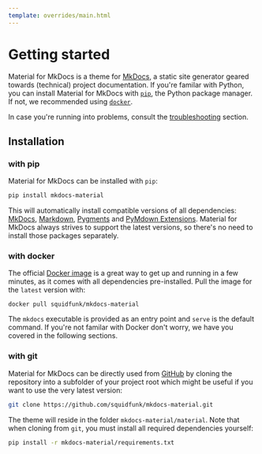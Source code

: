 ```yaml
---
template: overrides/main.html
---
```


# Getting started

Material for MkDocs is a theme for [MkDocs][1], a static site generator geared
towards (technical) project documentation. If you're familar with Python, you
can install Material for MkDocs with [`pip`][2], the Python package manager.
If not, we recommended using [`docker`][3].

In case you're running into problems, consult the [troubleshooting][4] section.

  [1]: https://www.mkdocs.org
  [2]: #with-pip
  [3]: #with-docker
  [4]: troubleshooting.md

## Installation

### with pip

Material for MkDocs can be installed with `pip`:

``` sh
pip install mkdocs-material
```

This will automatically install compatible versions of all dependencies:
[MkDocs][1], [Markdown][5], [Pygments][6] and [PyMdown Extensions][7]. Material
for MkDocs always strives to support the latest versions, so there's no need to
install those packages separately.

  [5]: https://python-markdown.github.io/
  [6]: https://pygments.org/
  [7]: https://facelessuser.github.io/pymdown-extensions/

### with docker

The official [Docker image][8] is a great way to get up and running in a few
minutes, as it comes with all dependencies pre-installed. Pull the image for the 
`latest` version with:

```
docker pull squidfunk/mkdocs-material
```

The `mkdocs` executable is provided as an entry point and `serve` is the 
default command. If you're not familar with Docker don't worry, we have you
covered in the following sections.

  [8]: https://hub.docker.com/r/squidfunk/mkdocs-material/

### with git

Material for MkDocs can be directly used from [GitHub][9] by cloning the
repository into a subfolder of your project root which might be useful if you
want to use the very latest version:

``` sh
git clone https://github.com/squidfunk/mkdocs-material.git
```

The theme will reside in the folder `mkdocs-material/material`. Note that when
cloning from `git`, you must install all required dependencies yourself:

``` sh
pip install -r mkdocs-material/requirements.txt
```

  [9]: https://github.com/squidfunk/mkdocs-material
